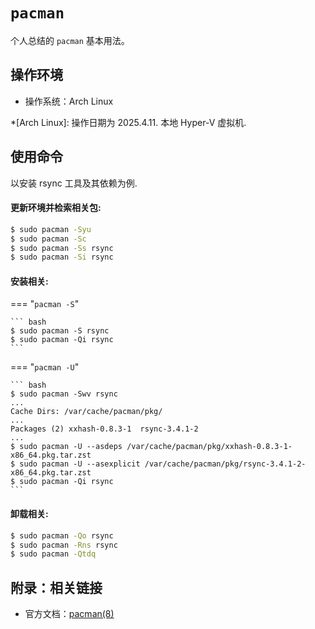 # `pacman`

<!-- 简介  -->
个人总结的 `pacman` 基本用法。

## 操作环境

<!-- 环境、权限、工具  -->
- 操作系统：Arch Linux

*[Arch Linux]: 操作日期为 2025.4.11. 本地 Hyper-V 虚拟机.

## 使用命令

以安装 rsync 工具及其依赖为例.

#### 更新环境并检索相关包:

``` bash
$ sudo pacman -Syu
$ sudo pacman -Sc
$ sudo pacman -Ss rsync
$ sudo pacman -Si rsync
```  

#### 安装相关:

=== "`pacman -S`"

    ``` bash
    $ sudo pacman -S rsync
    $ sudo pacman -Qi rsync
    ```

=== "`pacman -U`"

    ``` bash
    $ sudo pacman -Swv rsync
    ...
    Cache Dirs: /var/cache/pacman/pkg/
    ...
    Packages (2) xxhash-0.8.3-1  rsync-3.4.1-2
    ...
    $ sudo pacman -U --asdeps /var/cache/pacman/pkg/xxhash-0.8.3-1-x86_64.pkg.tar.zst
    $ sudo pacman -U --asexplicit /var/cache/pacman/pkg/rsync-3.4.1-2-x86_64.pkg.tar.zst
    $ sudo pacman -Qi rsync
    ```

#### 卸载相关:

``` bash
$ sudo pacman -Qo rsync
$ sudo pacman -Rns rsync
$ sudo pacman -Qtdq
```

## 附录：相关链接


- 官方文档：[pacman(8)][pacman]

   [pacman]: https://man.archlinux.org/man/pacman.8
